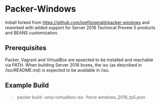 # Packer-Windows

Initiall forked from https://github.com/joefitzgerald/packer-windows and reworked with added support for Server 2016 Technical Prevew 5 products and BEANS customization.

## Prerequisites

Packer, Vagrant and VirtualBox are epxected to be installed and reachable via PATH.
When building Server 2016 boxes, the iso (as described in /iso/README.md) is expected to be available in /iso.

## Example Build

> packer build -only=virtualbox-iso -force windows_2016_tp5.json